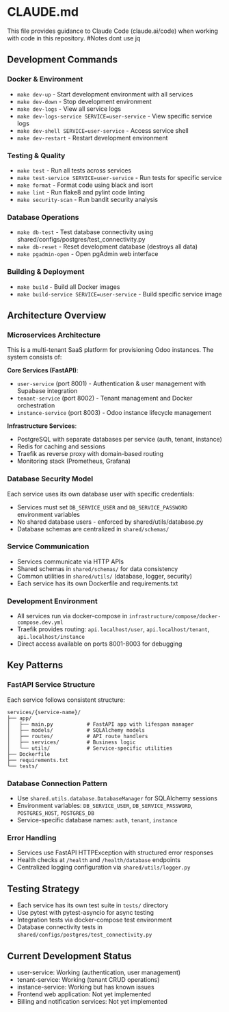 # CLAUDE.md

This file provides guidance to Claude Code (claude.ai/code) when working with code in this repository.
#Notes
dont use jq


## Development Commands

### Docker & Environment
- `make dev-up` - Start development environment with all services
- `make dev-down` - Stop development environment
- `make dev-logs` - View all service logs
- `make dev-logs-service SERVICE=user-service` - View specific service logs
- `make dev-shell SERVICE=user-service` - Access service shell
- `make dev-restart` - Restart development environment

### Testing & Quality
- `make test` - Run all tests across services
- `make test-service SERVICE=user-service` - Run tests for specific service
- `make format` - Format code using black and isort
- `make lint` - Run flake8 and pylint code linting
- `make security-scan` - Run bandit security analysis

### Database Operations
- `make db-test` - Test database connectivity using shared/configs/postgres/test_connectivity.py
- `make db-reset` - Reset development database (destroys all data)
- `make pgadmin-open` - Open pgAdmin web interface

### Building & Deployment
- `make build` - Build all Docker images
- `make build-service SERVICE=user-service` - Build specific service image

## Architecture Overview

### Microservices Architecture
This is a multi-tenant SaaS platform for provisioning Odoo instances. The system consists of:

**Core Services (FastAPI)**:
- `user-service` (port 8001) - Authentication & user management with Supabase integration
- `tenant-service` (port 8002) - Tenant management and Docker orchestration  
- `instance-service` (port 8003) - Odoo instance lifecycle management

**Infrastructure Services**:
- PostgreSQL with separate databases per service (auth, tenant, instance)
- Redis for caching and sessions
- Traefik as reverse proxy with domain-based routing
- Monitoring stack (Prometheus, Grafana)

### Database Security Model
Each service uses its own database user with specific credentials:
- Services must set `DB_SERVICE_USER` and `DB_SERVICE_PASSWORD` environment variables
- No shared database users - enforced by shared/utils/database.py
- Database schemas are centralized in `shared/schemas/`

### Service Communication
- Services communicate via HTTP APIs
- Shared schemas in `shared/schemas/` for data consistency
- Common utilities in `shared/utils/` (database, logger, security)
- Each service has its own Dockerfile and requirements.txt

### Development Environment
- All services run via docker-compose in `infrastructure/compose/docker-compose.dev.yml`
- Traefik provides routing: `api.localhost/user`, `api.localhost/tenant`, `api.localhost/instance`
- Direct access available on ports 8001-8003 for debugging

## Key Patterns

### FastAPI Service Structure
Each service follows consistent structure:
```
services/{service-name}/
├── app/
│   ├── main.py           # FastAPI app with lifespan manager
│   ├── models/           # SQLAlchemy models
│   ├── routes/           # API route handlers
│   ├── services/         # Business logic
│   └── utils/            # Service-specific utilities
├── Dockerfile
├── requirements.txt
└── tests/
```

### Database Connection Pattern
- Use `shared.utils.database.DatabaseManager` for SQLAlchemy sessions
- Environment variables: `DB_SERVICE_USER`, `DB_SERVICE_PASSWORD`, `POSTGRES_HOST`, `POSTGRES_DB`
- Service-specific database names: `auth`, `tenant`, `instance`

### Error Handling
- Services use FastAPI HTTPException with structured error responses
- Health checks at `/health` and `/health/database` endpoints
- Centralized logging configuration via `shared/utils/logger.py`

## Testing Strategy
- Each service has its own test suite in `tests/` directory
- Use pytest with pytest-asyncio for async testing
- Integration tests via docker-compose test environment
- Database connectivity tests in `shared/configs/postgres/test_connectivity.py`

## Current Development Status
- user-service: Working (authentication, user management)
- tenant-service: Working (tenant CRUD operations)  
- instance-service: Working but has known issues
- Frontend web application: Not yet implemented
- Billing and notification services: Not yet implemented
